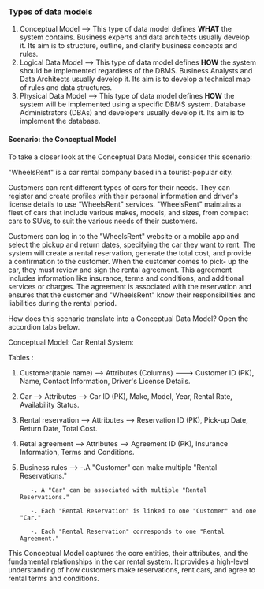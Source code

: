 ### Types of data models
1. Conceptual Model --> This type of data model defines **WHAT** the system contains. Business experts and data architects usually develop it. Its aim is to structure, outline, and clarify business concepts and rules. 
2. Logical Data Model --> This type of data model defines **HOW** the system should be implemented regardless of the DBMS. Business Analysts and Data Architects usually develop it. Its aim is to develop a technical map of rules and data structures. 
3. Physical Data Model --> This type of data model defines **HOW** the system will be implemented using a specific DBMS system. Database Administrators (DBAs) and developers usually develop it. Its aim is to implement the database.

#### Scenario: the Conceptual Model

To take a closer look at the Conceptual Data Model, consider this scenario: 

"WheelsRent" is a car rental company based in a tourist-popular city. 

Customers can rent different types of cars for their needs. 
They can register and create profiles with their personal information and driver's license details to use “WheelsRent" services. 
"WheelsRent" maintains a fleet of cars that include various makes, models, and sizes, from compact cars to SUVs, to suit the various needs of their customers.

Customers can log in to the "WheelsRent" website or a mobile app and select the pickup and return dates, specifying the car they want to rent. 
The system will create a rental reservation, generate the total cost, and provide a confirmation to the customer. 
When the customer comes to pick- up the car, they must review and sign the rental agreement. 
This agreement includes information like insurance, terms and conditions, and additional services or charges. The agreement is associated with the reservation and ensures that the customer and "WheelsRent" know their responsibilities and liabilities during the rental period.

How does this scenario translate into a Conceptual Data Model? Open the accordion tabs below.

Conceptual Model: Car Rental System:

Tables : 
 1. Customer(table name) --> Attributes (Columns)  ---> Customer ID (PK), Name, Contact Information, Driver's License Details.
 2. Car --> Attributes --> Car ID (PK), Make, Model, Year, Rental Rate, Availability Status.
3. Rental reservation --> Attributes --> Reservation ID (PK), Pick-up Date, Return Date, Total Cost.
 4. Retal agreement --> Attributes --> Agreement ID (PK), Insurance Information, Terms and Conditions.
 5. Business rules --> 
           -.A "Customer" can make multiple "Rental Reservations."

           -. A "Car" can be associated with multiple "Rental Reservations."

           -. Each "Rental Reservation" is linked to one "Customer" and one "Car."

           -. Each "Rental Reservation" corresponds to one "Rental Agreement."

This Conceptual Model captures the core entities, their attributes, and the fundamental relationships in the car rental system. It provides a high-level understanding of how customers make reservations, rent cars, and agree to rental terms and conditions.

